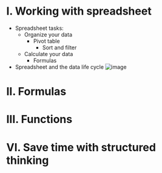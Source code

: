 # I. Working with spreadsheet

- Spreadsheet tasks:
  + Organize your data
    + Pivot table
      + Sort and filter
  + Calculate your data
    + Formulas
- Spreadsheet and the data life cycle
![image](https://user-images.githubusercontent.com/111115952/236225233-d8da3a49-8595-482a-9796-6afa2d9ad507.png)

# II. Formulas
# III. Functions
# VI. Save time with structured thinking